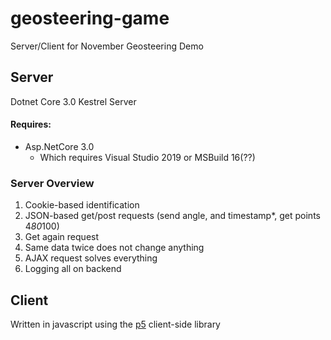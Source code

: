 # geosteering-game

Server/Client for November Geosteering Demo

## Server
Dotnet Core 3.0 Kestrel Server

#### Requires:
* Asp.NetCore 3.0
  * Which requires Visual Studio 2019 or MSBuild 16(??)

### Server Overview
1.	Cookie-based identification
2.	JSON-based get/post requests (send angle, and timestamp*, get points 4*80*100)
3.	Get again request
4.	Same data twice does not change anything
5.	AJAX request solves everything
6.	Logging all on backend 


## Client
Written in javascript using the [p5](https://p5js.org/) client-side library



